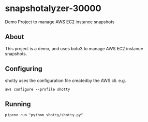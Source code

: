 # snapshotalyzer-30000
Demo Project to manage AWS EC2 instance snapshots

## About

This project is a demo, and uses boto3 to manage AWS EC2 instance snapshots.

## Configuring

shotty uses the configuration file createdby the AWS cli. e.g.

`aws configure --profile shotty`

## Running

`pipenv run "python shotty/shotty.py"`
